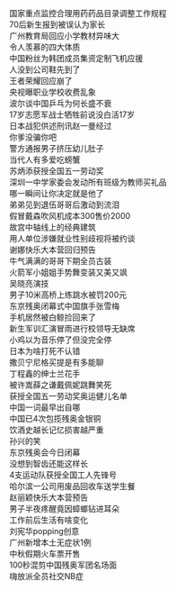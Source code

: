 国家重点监控合理用药药品目录调整工作规程  
70后新生报到被误认为家长  
广州教育局回应小学教材异味大  
令人羡慕的四大体质  
中国粉丝为韩团成员集资定制飞机应援  
人没到公司鞋先到了  
王者荣耀回应崩了  
央视曝职业学校收费乱象  
波尔谈中国乒乓为何长盛不衰  
17岁志愿军战士牺牲前说没白活17岁  
日本战犯供述刑讯赵一曼经过  
你爹没骗你吧  
警方通报男子挤压幼儿肚子  
当代人有多爱吃螃蟹  
苏炳添获授全国五一劳动奖  
深圳一中学家委会发动所有班级为教师买礼品  
哪一瞬间让你决定就是他了  
弟弟见到退伍哥哥后激动到流泪  
假冒戴森吹风机成本300售价2000  
故宫中轴线上的经典建筑  
用人单位涉嫌就业性别歧视将被约谈  
谢娜快乐大本营回归预告  
牛气满满的哥哥下期全员古装  
火箭军小姐姐手势舞变装又美又飒  
吴晓亮演技  
男子10米高桥上练跳水被罚200元  
东京残奥闭幕式中国旗手张雪梅  
手机居然被白鲸捡回来了  
新生军训汇演冒雨进行校领导无缺席  
小鸡以为音乐停了但没完全停  
日本为啥打死不认错  
撒贝宁尼格买提是有多能聊  
丁程鑫的绅士兰花手  
被许嵩薛之谦戴佩妮跳舞笑死  
获授全国五一劳动奖奥运健儿名单  
中国一词最早出自哪  
中国已4次包揽残奥金银铜  
饮酒史越长记忆损害越严重  
孙兴的笑  
东京残奥会今日闭幕  
没想到智齿还能这样长  
4支运动队获授全国工人先锋号  
哈尔滨一公司用废品回收车送学生餐  
赵丽颖快乐大本营预告  
男子半夜疼醒竟因蟑螂钻进耳朵  
工作前后生活有啥变化  
刘宪华popping创意  
广州新增本土无症状1例  
中秋假期火车票开售  
100秒混剪中国残奥军团名场面  
嗨放派全员社交NB症  
